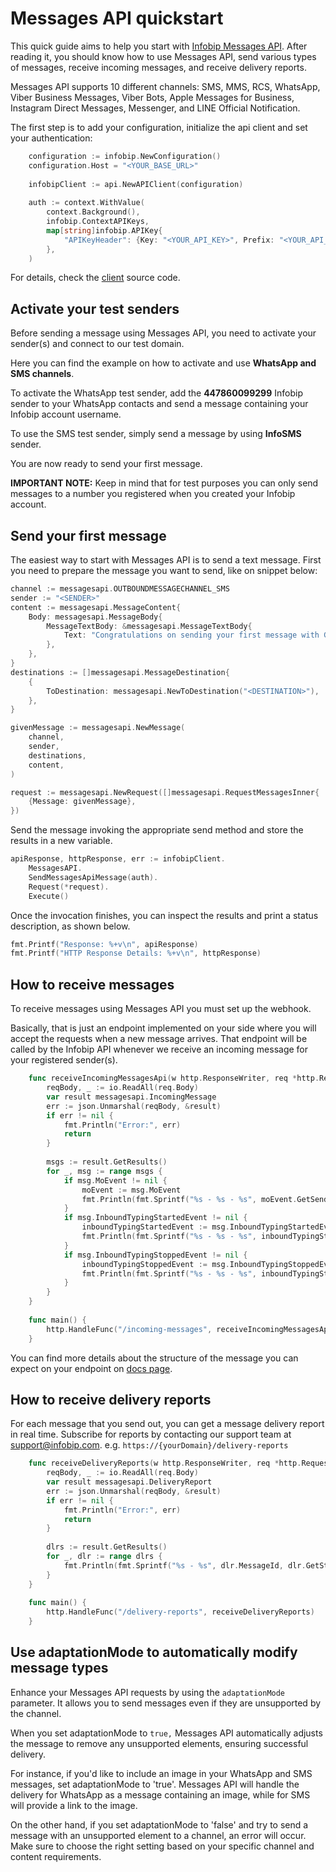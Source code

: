 # Messages API quickstart

This quick guide aims to help you start with [Infobip Messages API](https://www.infobip.com/docs/api/platform/messages-api/sending-message/send-messages-api-message). After reading it, you should know how to use Messages API, send various types of messages, receive incoming messages, and receive delivery reports.

Messages API supports 10 different channels: SMS, MMS, RCS, WhatsApp, Viber Business Messages, Viber Bots, Apple Messages for Business, Instagram Direct Messages, Messenger, and LINE Official Notification.

The first step is to add your configuration, initialize the api client and set your authentication:

````go
    configuration := infobip.NewConfiguration()
    configuration.Host = "<YOUR_BASE_URL>"
    
    infobipClient := api.NewAPIClient(configuration)
    
    auth := context.WithValue(
		context.Background(),
		infobip.ContextAPIKeys,
		map[string]infobip.APIKey{
			"APIKeyHeader": {Key: "<YOUR_API_KEY>", Prefix: "<YOUR_API_PREFIX>"},
		},
	)
````

For details, check the [client](https://github.com/infobip/infobip-api-go-client/blob/master/v3/pkg/infobip/client.go) source code.

## Activate your test senders

Before sending a message using Messages API, you need to activate your sender(s) and connect to our test domain.

Here you can find the example on how to activate and use **WhatsApp and SMS channels**.

To activate the WhatsApp test sender, add the **447860099299** Infobip sender to your WhatsApp contacts and send a message containing your Infobip account username.

To use the SMS test sender, simply send a message by using **InfoSMS** sender.

You are now ready to send your first message.

**IMPORTANT NOTE:** Keep in mind that for test purposes you can only send messages to a number you registered when you created your Infobip account.

## Send your first message

The easiest way to start with Messages API is to send a text message. First you need to prepare the message you want to send, like on snippet below:

````go
channel := messagesapi.OUTBOUNDMESSAGECHANNEL_SMS
sender := "<SENDER>"
content := messagesapi.MessageContent{
	Body: messagesapi.MessageBody{
		MessageTextBody: &messagesapi.MessageTextBody{
			Text: "Congratulations on sending your first message with GO library.",
		},
	},
}
destinations := []messagesapi.MessageDestination{
	{
		ToDestination: messagesapi.NewToDestination("<DESTINATION>"),
	},
}

givenMessage := messagesapi.NewMessage(
	channel,
	sender,
	destinations,
	content,
)

request := messagesapi.NewRequest([]messagesapi.RequestMessagesInner{
	{Message: givenMessage},
})
````

Send the message invoking the appropriate send method and store the results in a new variable.

````go
apiResponse, httpResponse, err := infobipClient.
	MessagesAPI.
	SendMessagesApiMessage(auth).
	Request(*request).
	Execute()
````

Once the invocation finishes, you can inspect the results and print a status description, as shown below.

````go
fmt.Printf("Response: %+v\n", apiResponse)
fmt.Printf("HTTP Response Details: %+v\n", httpResponse)
````

## How to receive messages

To receive messages using Messages API you must set up the webhook.

Basically, that is just an endpoint implemented on your side where you will accept the requests when a new message arrives. That endpoint will be called by the Infobip API whenever we receive an incoming message for your registered sender(s).

```go
    func receiveIncomingMessagesApi(w http.ResponseWriter, req *http.Request) {
    	reqBody, _ := io.ReadAll(req.Body)
        var result messagesapi.IncomingMessage
        err := json.Unmarshal(reqBody, &result)
        if err != nil {
            fmt.Println("Error:", err)
            return
        }
    
        msgs := result.GetResults()
        for _, msg := range msgs {
    		if msg.MoEvent != nil {
    			moEvent := msg.MoEvent
            	fmt.Println(fmt.Sprintf("%s - %s - %s", moEvent.GetSender(), moEvent.GetChannel(), moEvent.Event))
    		}
    		if msg.InboundTypingStartedEvent != nil {
    			inboundTypingStartedEvent := msg.InboundTypingStartedEvent
    			fmt.Println(fmt.Sprintf("%s - %s - %s", inboundTypingStartedEvent.GetSender(), inboundTypingStartedEvent.GetChannel(), inboundTypingStartedEvent.Event))
    		}
    		if msg.InboundTypingStoppedEvent != nil {
    			inboundTypingStoppedEvent := msg.InboundTypingStoppedEvent
    			fmt.Println(fmt.Sprintf("%s - %s - %s", inboundTypingStoppedEvent.GetSender(), inboundTypingStoppedEvent.GetChannel(), inboundTypingStoppedEvent.Event))
    		}
        }
    }
    
    func main() {
        http.HandleFunc("/incoming-messages", receiveIncomingMessagesApi)
    }
```

You can find more details about the structure of the message you can expect on your endpoint on [docs page](https://www.infobip.com/docs/api/platform/messages-api/incoming-message/receive-messages-api-incoming-messages).

## How to receive delivery reports

For each message that you send out, you can get a message delivery report in real time. Subscribe for reports by contacting our support team at <support@infobip.com>. e.g. `https://{yourDomain}/delivery-reports`

```go
    func receiveDeliveryReports(w http.ResponseWriter, req *http.Request) {
    	reqBody, _ := io.ReadAll(req.Body)
        var result messagesapi.DeliveryReport
        err := json.Unmarshal(reqBody, &result)
        if err != nil {
            fmt.Println("Error:", err)
            return
        }
    
    	dlrs := result.GetResults()
    	for _, dlr := range dlrs {
    		fmt.Println(fmt.Sprintf("%s - %s", dlr.MessageId, dlr.GetStatus().Name))
    	}
    }
    
    func main() {
    	http.HandleFunc("/delivery-reports", receiveDeliveryReports)
    }
```

## Use adaptationMode to automatically modify message types

Enhance your Messages API requests by using the `adaptationMode` parameter. It allows you to send messages even if they are unsupported by the channel.

When you set adaptationMode to `true,` Messages API automatically adjusts the message to remove any unsupported elements, ensuring successful delivery.

For instance, if you'd like to include an image in your WhatsApp and SMS messages, set adaptationMode to 'true'. Messages API will handle the delivery for WhatsApp as a message containing an image, while for SMS will provide a link to the image.

On the other hand, if you set adaptationMode to 'false' and try to send a message with an unsupported element to a channel, an error will occur. Make sure to choose the right setting based on your specific channel and content requirements.